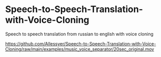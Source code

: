 # Speech-to-Speech-Translation-with-Voice-Cloning
Speech to speech translation from russian to english with voice cloning

https://github.com/Allessyer/Speech-to-Speech-Translation-with-Voice-Cloning/raw/main/examples/music_voice_separator/20sec_original.mov
